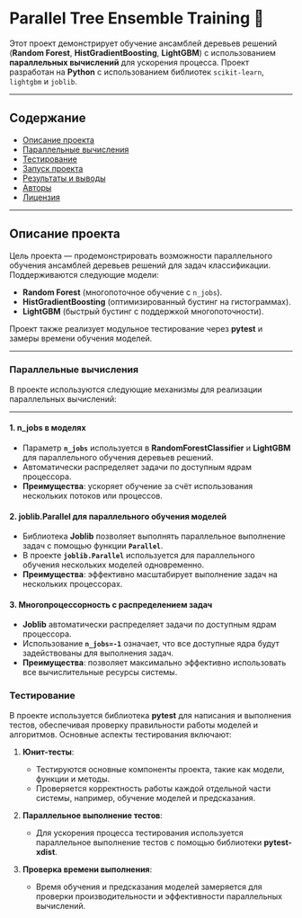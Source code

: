 # **Parallel Tree Ensemble Training** 🚀

Этот проект демонстрирует обучение ансамблей деревьев решений (**Random Forest**, **HistGradientBoosting**, **LightGBM**) с использованием **параллельных вычислений** для ускорения процесса. Проект разработан на **Python** с использованием библиотек `scikit-learn`, `lightgbm` и `joblib`.

---

## **Содержание**
- [Описание проекта](#описание-проекта)
- [Параллельные вычисления](#параллельные-вычисления)
- [Тестирование](#тестирование)
- [Запуск проекта](#запуск-проекта)
- [Результаты и выводы](#результаты-и-выводы)
- [Авторы](#авторы)
- [Лицензия](#лицензия)

---

## **Описание проекта**

Цель проекта — продемонстрировать возможности параллельного обучения ансамблей деревьев решений для задач классификации. Поддерживаются следующие модели:
- **Random Forest** (многопоточное обучение с `n_jobs`).
- **HistGradientBoosting** (оптимизированный бустинг на гистограммах).
- **LightGBM** (быстрый бустинг с поддержкой многопоточности).

Проект также реализует модульное тестирование через **pytest** и замеры времени обучения моделей.

---

### **Параллельные вычисления**

В проекте используются следующие механизмы для реализации параллельных вычислений:

---

#### **1. n_jobs в моделях**  
- Параметр **`n_jobs`** используется в **RandomForestClassifier** и **LightGBM** для параллельного обучения деревьев решений.  
- Автоматически распределяет задачи по доступным ядрам процессора.  
- **Преимущества**: ускоряет обучение за счёт использования нескольких потоков или процессов.

#### **2. joblib.Parallel для параллельного обучения моделей**  
- Библиотека **Joblib** позволяет выполнять параллельное выполнение задач с помощью функции **`Parallel`**.  
- В проекте **`joblib.Parallel`** используется для параллельного обучения нескольких моделей одновременно.  
- **Преимущества**: эффективно масштабирует выполнение задач на нескольких процессорах.

#### **3. Многопроцессорность с распределением задач**  
- **Joblib** автоматически распределяет задачи по доступным ядрам процессора.  
- Использование **`n_jobs=-1`** означает, что все доступные ядра будут задействованы для выполнения задач.  
- **Преимущества**: позволяет максимально эффективно использовать все вычислительные ресурсы системы.

### **Тестирование**

В проекте используется библиотека **pytest** для написания и выполнения тестов, обеспечивая проверку правильности работы моделей и алгоритмов. Основные аспекты тестирования включают:

1. **Юнит-тесты**:
   - Тестируются основные компоненты проекта, такие как модели, функции и методы.
   - Проверяется корректность работы каждой отдельной части системы, например, обучение моделей и предсказания.

2. **Параллельное выполнение тестов**:
   - Для ускорения процесса тестирования используется параллельное выполнение тестов с помощью библиотеки **pytest-xdist**.

3. **Проверка времени выполнения**:
   - Время обучения и предсказания моделей замеряется для проверки производительности и эффективности параллельных вычислений.
